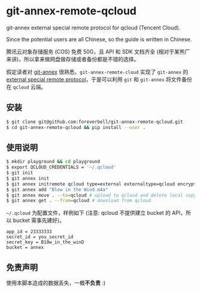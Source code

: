 # git-annex-remote-qcloud

git-annex external special remote protocol for qcloud (Tencent Cloud).

Since the potential users are all Chinese, so the guide is written in Chinese.

腾讯云对象存储服务 (COS) 免费 50G，且 API 和 SDK 文档齐全 (相对于某熊厂来讲)，所以拿来做网盘做存储或者备份都是不错的选择。

假定读者对 [git-annex](https://git-annex.branchable.com/) 很熟悉。`git-annex-remote-cloud` 实现了 `git-annex` 的 [external special remote protocol](https://git-annex.branchable.com/special_remotes/external/)，于是可以利用 `git` 和 `git-annex` 将文件备份在 `qcloud` 云端。

## 安装

```bash
$ git clone git@github.com:foreverbell/git-annex-remote-qcloud.git
$ cd git-annex-remote-qcloud && pip install --user .
```

## 使用说明

```bash
$ mkdir playground && cd playground
$ export QCLOUD_CREDENTIALS = '~/.qcloud'
$ git init
$ git annex init
$ git annex initremote qcloud type=external externaltype=qcloud encryption=none
$ git annex add "Blow in the Wind.m4a"
$ git annex move . --to=qcloud # upload to qcloud and delete local copy
$ git annex get . --from=qcloud # download from qcloud
```

`~/.qcloud` 为配置文件，样例如下 (注意: qcloud 不提供建立 bucket 的 API，所以 bucket 需事先建好)。

```
app_id = 23333333
secret_id = you_secret_id
secret_key = B10w_in_the_winD
bucket = annex
```
## 免责声明

使用本脚本造成的数据丢失，一概**不负责** :)

